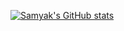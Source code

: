 [![Samyak's GitHub stats](https://github-readme-stats.vercel.app/api?username=samyakOO7&show_icons=true&bg_color=AEB6BF,D6DBDF,EBEDEF&text_color=9B59B6&title_color=2E4053)](https://github.com/samyakOO7/github-readme-stats)
